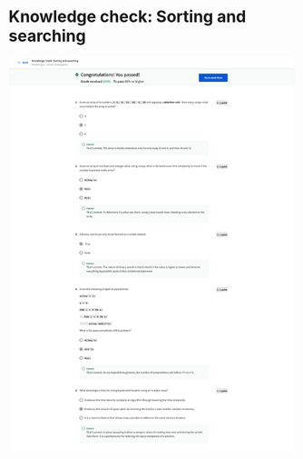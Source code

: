 # Knowledge check: Sorting and searching

![screencapture-coursera-org-learn-coding-interview-preparation-quiz-86eUz-knowledge-check-sorting-and-searching-view-attempt-2023-02-12-07_30_55.png](Knowledge%20check%20Sorting%20and%20searching%20bba879ad39e74b0492d7b6da59633feb/screencapture-coursera-org-learn-coding-interview-preparation-quiz-86eUz-knowledge-check-sorting-and-searching-view-attempt-2023-02-12-07_30_55.png)